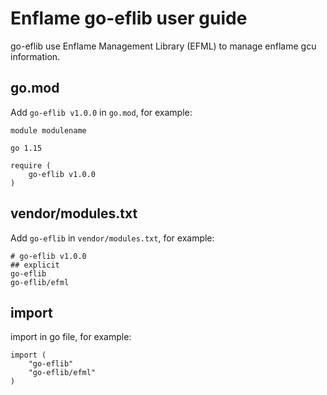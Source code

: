 # Enflame go-eflib user guide

go-eflib use Enflame Management Library (EFML) to manage enflame gcu information.


## go.mod

Add `go-eflib v1.0.0` in `go.mod`, for example:

```
module modulename

go 1.15

require (
	go-eflib v1.0.0
)

```

## vendor/modules.txt

Add `go-eflib` in `vendor/modules.txt`, for example:

```
# go-eflib v1.0.0
## explicit
go-eflib
go-eflib/efml

```


## import

import in go file, for example:

```
import (
	"go-eflib"
	"go-eflib/efml"
)
```
